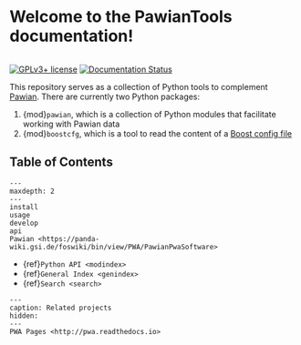 # Welcome to the PawianTools documentation!

```{title} Welcome

```

[![GPLv3+ license](https://img.shields.io/badge/License-GPLv3+-blue.svg)](https://www.gnu.org/licenses/gpl-3.0-standalone.html)
[![Documentation Status](https://readthedocs.org/projects/pawian/badge/?version=latest)](https://pwa.readthedocs.io/projects/pawian)

This repository serves as a collection of Python tools to complement
[Pawian](https://panda-wiki.gsi.de/foswiki/bin/view/PWA/PawianPwaSoftware).
There are currently two Python packages:

1. {mod}`pawian`, which is a collection of Python modules that facilitate
   working with Pawian data
2. {mod}`boostcfg`, which is a tool to read the content of a
   [Boost config file](https://www.boost.org/doc/libs/1_72_0/doc/html/boost/program_options/parse_co_1_3_32_9_8_1_1_11.html)

## Table of Contents

```{toctree}
---
maxdepth: 2
---
install
usage
develop
api
Pawian <https://panda-wiki.gsi.de/foswiki/bin/view/PWA/PawianPwaSoftware>
```

- {ref}`Python API <modindex>`
- {ref}`General Index <genindex>`
- {ref}`Search <search>`

```{toctree}
---
caption: Related projects
hidden:
---
PWA Pages <http://pwa.readthedocs.io>
```
